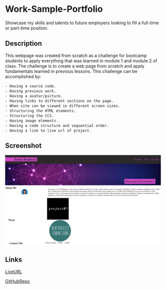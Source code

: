 # Work-Sample-Portfolio

Showcase my skills and talents to future employers looking to fill a full-time or part-time position.

## Description

This webpage was created from scratch as a challenge for bootcamp students to apply everything that was learned in module 1 and module 2 of class. The challenge is to create a web page from scratch and apply fundamentals learned in previous lessons. This challenge can be accomplished by:

    - Having a source code.
    - Having previous work.
    - Having a avatar/picture.
    - Having links to different sections on the page.
    - When site can be viewed in different screen sizes.
    - Structuring the HTML elements.
    - Structuring the CCS.
    - Having image elements.
    - Having a code structure and sequential order.
    - Having a link to live url of project.

## Screenshot

![alttext](/assets/screenshot.png)

## Links

[LiveURL](https://zoniaramirez.github.io/work-samples-portfolio/)

[GitHubRepo](https://github.com/zoniaramirez/work-samples-portfolio)

